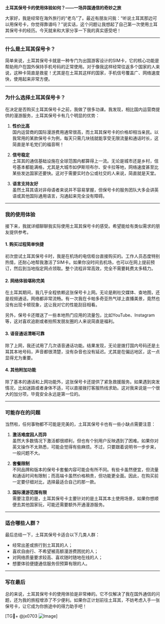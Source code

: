 **土耳其保号卡的使用体验如何？——一场异国通信的奇妙之旅**

大家好，我是经常在海外旅行的“老鸟”了。最近有朋友问我：“听说土耳其那边可以用保号卡，你觉得靠谱吗？”说实话，这个问题让我想起了自己第一次使用土耳其保号卡的经历。今天就来和大家分享一下我的真实感受吧！

---

### **什么是土耳其保号卡？**
简单来说，土耳其保号卡就是一种专门为出国游客设计的SIM卡，它的核心功能是帮助用户在国外保持手机号码的正常使用。对于像我这样经常往返多个国家的人来说，这种卡简直是救星！尤其是在土耳其这样的国家，手机信号覆盖广、网络速度快，使用起来非常方便。

---

### **为什么选择土耳其保号卡？**
在决定是否购买土耳其保号卡之前，我做了很多功课。我发现，相比国内运营商提供的漫游服务，土耳其保号卡有几个明显的优势：

1. **性价比高**  
   国内运营商的国际漫游费用通常很高，而土耳其保号卡的价格却相当亲民。以我常用的某款保号卡为例，每天只需几块钱就能享受无限流量和通话时长，这简直是羊毛党们的福音啊！

2. **信号稳定**  
 土耳其的通信基础设施在全球范围内都算得上一流。无论是城市还是乡村，信号基本都能满格，尤其是大城市如伊斯坦布尔、安卡拉等地，网络速度甚至比某些发达国家还要快。这对于需要实时办公或社交的人来说，简直就是天堂。

3. **语言支持友好**  
虽然土耳其语对非母语者来说并不容易掌握，但保号卡的服务团队大多会讲英语或其他国际通用语言，沟通起来完全没有障碍。

---

### **我的使用体验**
接下来，我就详细聊聊我实际使用土耳其保号卡的感受。希望能给有类似需求的朋友提供参考。

#### **1. 购买过程简单快捷**
初次尝试土耳其保号卡时，我是在机场的电信柜台直接购买的。工作人员态度特别热情，还耐心地帮我激活了SIM卡。如果你没时间去机场，也可以在网上提前预订，然后到当地指定网点领取。整个流程非常高效，完全不需要耗费太多精力。

#### **2. 网络体验堪称完美**
在土耳其期间，我几乎全程依赖这张保号卡上网。无论是刷社交媒体、查地图，还是视频通话，网络都非常流畅。有一次我在卡帕多奇亚热气球上直播美景，竟然也没有出现卡顿现象，这让我对它的性能刮目相看。

另外，保号卡还赠送了一些本地热门应用的流量包，比如YouTube、Instagram等，这对喜欢追剧或者拍照发朋友圈的人来说简直是福利。

#### **3. 语音通话清晰可靠**
除了上网，我还试用了几次语音通话功能。结果发现，无论是拨打国内号码还是土耳其本地号码，声音都很清楚，没有杂音也没有延迟。尤其是在偏远地区，这一点显得尤为重要。

#### **4. 其他附加功能**
除了基本的通话和上网功能外，这张保号卡还提供了紧急救援服务。如果遇到突发情况，比如迷路或者身体不适，可以直接拨打客服热线求助。这对我来说是一个很大的加分项，毕竟安全永远是第一位的。

---

### **可能存在的问题**
当然啦，任何事物都不可能是完美的，土耳其保号卡也有一些小缺点需要注意：

1. **激活难度因人而异**  
   虽然大多数情况下激活都很顺利，但也有个别用户反映遇到了困难。如果你对英文操作不太熟悉，可能会觉得有些麻烦。不过，只要跟着说明书一步步来，一般问题不大。

2. **套餐限制**  
 不同品牌和版本的保号卡套餐内容可能会有所不同。有些卡虽然便宜，但流量和通话时间有限制；而高端卡虽然价格稍贵，但功能更全面。因此，在购买前一定要仔细对比，选择最适合自己的那一款。

3. **国际漫游范围有限**  
 需要注意的是，土耳其保号卡主要针对的是土耳其本土使用场景，如果你想顺便去其他国家玩，可能还需要额外开通漫游服务。

---

### **适合哪些人群？**
最后总结一下，土耳其保号卡适合以下几类人群：

- 经常出差或旅行到土耳其的人；
- 喜欢自由行、不希望被高额漫游费困扰的人；
- 对网络质量要求较高、喜欢随时随地在线的人；
- 想要体验便捷通信服务但预算有限的人。

---

### **写在最后**
总的来说，土耳其保号卡的使用体验是非常棒的。它不仅解决了我在国外通信的问题，还为我的旅程增添了不少便利。如果你正计划前往土耳其，不妨考虑入手一张保号卡，让它成为你旅途中的得力助手吧！

[TG💪+ @jx0703 ![Image](https://github.com/user-attachments/assets/dbca1d08-cadb-493c-b0ec-ad6f7a83f270)]